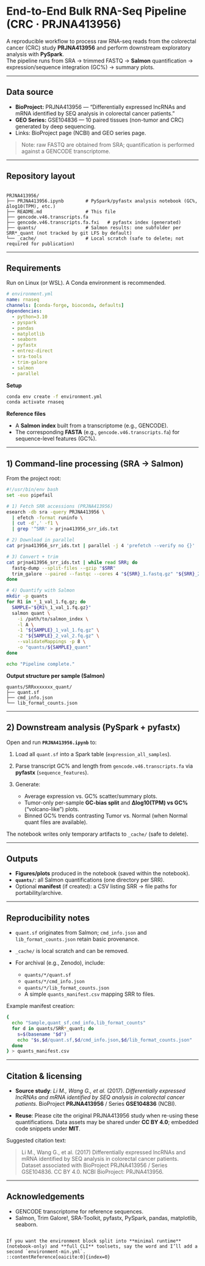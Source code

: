 

# End-to-End Bulk RNA-Seq Pipeline (CRC · PRJNA413956)

A reproducible workflow to process raw RNA-seq reads from the colorectal cancer (CRC) study **PRJNA413956** and perform downstream exploratory analysis with **PySpark**.  
The pipeline runs from SRA → trimmed FASTQ → **Salmon** quantification → expression/sequence integration (GC%) → summary plots.

---

## Data source

- **BioProject:** PRJNA413956 — “Differentially expressed lncRNAs and mRNA identified by SEQ analysis in colorectal cancer patients.”
- **GEO Series:** GSE104836 — 10 paired tissues (non-tumor and CRC) generated by deep sequencing.
- Links: BioProject page (NCBI) and GEO series page.

> Note: raw FASTQ are obtained from SRA; quantification is performed against a GENCODE transcriptome.

---

## Repository layout

```

PRJNA413956/
├── PRJNA413956.ipynb        # PySpark/pyfastx analysis notebook (GC%, Δlog10(TPM), etc.)
├── README.md                # This file
├── gencode.v46.transcripts.fa
├── gencode.v46.transcripts.fa.fxi   # pyfastx index (generated)
├── quants/                  # Salmon results: one subfolder per SRR*_quant (not tracked by git LFS by default)
└── _cache/                  # Local scratch (safe to delete; not required for publication)

````

---

## Requirements

Run on Linux (or WSL). A Conda environment is recommended.

```yaml
# environment.yml
name: rnaseq
channels: [conda-forge, bioconda, defaults]
dependencies:
  - python=3.10
  - pyspark
  - pandas
  - matplotlib
  - seaborn
  - pyfastx
  - entrez-direct
  - sra-tools
  - trim-galore
  - salmon
  - parallel
````

**Setup**

```bash
conda env create -f environment.yml
conda activate rnaseq
```

**Reference files**

* A **Salmon index** built from a transcriptome (e.g., GENCODE).
* The corresponding **FASTA** (e.g., `gencode.v46.transcripts.fa`) for sequence-level features (GC%).

---

## 1) Command-line processing (SRA → Salmon)

From the project root:

```bash
#!/usr/bin/env bash
set -euo pipefail

# 1) Fetch SRR accessions (PRJNA413956)
esearch -db sra -query PRJNA413956 \
  | efetch -format runinfo \
  | cut -d',' -f1 \
  | grep '^SRR' > prjna413956_srr_ids.txt

# 2) Download in parallel
cat prjna413956_srr_ids.txt | parallel -j 4 'prefetch --verify no {}'

# 3) Convert + trim
cat prjna413956_srr_ids.txt | while read SRR; do
  fastq-dump --split-files --gzip "$SRR"
  trim_galore --paired --fastqc --cores 4 "${SRR}_1.fastq.gz" "${SRR}_2.fastq.gz"
done

# 4) Quantify with Salmon
mkdir -p quants
for R1 in *_1_val_1.fq.gz; do
  SAMPLE="${R1%_1_val_1.fq.gz}"
  salmon quant \
    -i /path/to/salmon_index \
    -l A \
    -1 "${SAMPLE}_1_val_1.fq.gz" \
    -2 "${SAMPLE}_2_val_2.fq.gz" \
    --validateMappings -p 8 \
    -o "quants/${SAMPLE}_quant"
done

echo "Pipeline complete."
```

**Output structure per sample (Salmon)**

```
quants/SRRxxxxxxx_quant/
├── quant.sf
├── cmd_info.json
└── lib_format_counts.json
```

---

## 2) Downstream analysis (PySpark + pyfastx)

Open and run **`PRJNA413956.ipynb`** to:

1. Load all `quant.sf` into a Spark table (`expression_all_samples`).
2. Parse transcript GC% and length from `gencode.v46.transcripts.fa` via **pyfastx** (`sequence_features`).
3. Generate:

   * Average expression vs. GC% scatter/summary plots.
   * Tumor-only per-sample **GC-bias split** and **Δlog10(TPM) vs GC%** (“volcano-like”) plots.
   * Binned GC% trends contrasting Tumor vs. Normal (when Normal quant files are available).

The notebook writes only temporary artifacts to `_cache/` (safe to delete).

---

## Outputs

* **Figures/plots** produced in the notebook (saved within the notebook).
* **`quants/`**: all Salmon quantifications (one directory per SRR).
* Optional **manifest** (if created): a CSV listing SRR → file paths for portability/archive.

---

## Reproducibility notes

* `quant.sf` originates from Salmon; `cmd_info.json` and `lib_format_counts.json` retain basic provenance.
* `_cache/` is local scratch and can be removed.
* For archival (e.g., Zenodo), include:

  * `quants/*/quant.sf`
  * `quants/*/cmd_info.json`
  * `quants/*/lib_format_counts.json`
  * A simple `quants_manifest.csv` mapping SRR to files.

Example manifest creation:

```bash
{
  echo "Sample,quant_sf,cmd_info,lib_format_counts"
  for d in quants/SRR*_quant; do
    s=$(basename "$d")
    echo "$s,$d/quant.sf,$d/cmd_info.json,$d/lib_format_counts.json"
  done
} > quants_manifest.csv
```

---

## Citation & licensing

* **Source study**:
  *Li M., Wang G., et al.* (2017). *Differentially expressed lncRNAs and mRNA identified by SEQ analysis in colorectal cancer patients.*
  BioProject **PRJNA413956** / Series **GSE104836** (NCBI).

* **Reuse**: Please cite the original PRJNA413956 study when re-using these quantifications.
  Data assets may be shared under **CC BY 4.0**; embedded code snippets under **MIT**.

Suggested citation text:

> Li M., Wang G., et al. (2017) Differentially expressed lncRNAs and mRNA identified by SEQ analysis in colorectal cancer patients. Dataset associated with BioProject PRJNA413956 / Series GSE104836. CC BY 4.0. NCBI BioProject: PRJNA413956.

---

## Acknowledgements

* GENCODE transcriptome for reference sequences.
* Salmon, Trim Galore!, SRA-Toolkit, pyfastx, PySpark, pandas, matplotlib, seaborn.

```

If you want the environment block split into **minimal runtime** (notebook-only) and **full CLI** toolsets, say the word and I’ll add a second `environment-min.yml`.
::contentReference[oaicite:0]{index=0}
```
